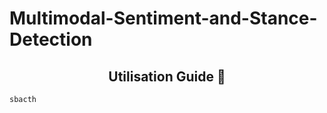# Multimodal-Sentiment-and-Stance-Detection

## <div align="center">Utilisation Guide 🚀</div>

```bash template_segmentation.slurm "Gun Control"
sbacth 
```
